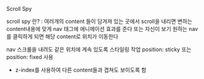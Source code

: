Scroll Spy 

scroll spy 란? 
: 여러개의 content 들이 담겨져 있는 곳에서 scroll을 내리면 변하는 content내용에 맞게 nav 태그에 애니메이션 효과를 준다 또는 자신이 보기 원하는 nav를 클릭하게 되면 해당 content로 위치가 이동한다 

nav 스크롤을 내려도 같은 위치에 계속 있도록 스타일링 작업 
position: sticky 또는 position: fixed 사용 
+ z-index를 사용하여 다른 content들과 겹쳐도 보이도록 함
